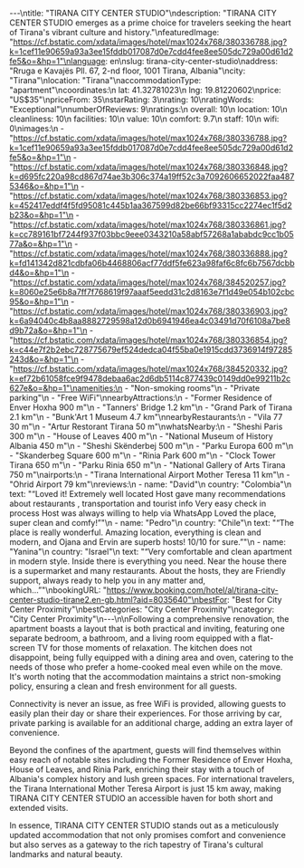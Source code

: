 ---\ntitle: "TIRANA CITY CENTER STUDIO"\ndescription: "TIRANA CITY CENTER STUDIO emerges as a prime choice for travelers seeking the heart of Tirana's vibrant culture and history."\nfeaturedImage: "https://cf.bstatic.com/xdata/images/hotel/max1024x768/380336788.jpg?k=1cef11e90659a93a3ee15fddb017087d0e7cdd4fee8ee505dc729a00d61d2fe5&o=&hp=1"\nlanguage: en\nslug: tirana-city-center-studio\naddress: "Rruga e Kavajës Pll. 67, 2-nd floor, 1001 Tirana, Albania"\ncity: "Tirana"\nlocation: "Tirana"\naccommodationType: "apartment"\ncoordinates:\n  lat: 41.32781023\n  lng: 19.81220602\nprice: "US$35"\npriceFrom: 35\nstarRating: 3\nrating: 10\nratingWords: "Exceptional"\nnumberOfReviews: 9\nratings:\n  overall: 10\n  location: 10\n  cleanliness: 10\n  facilities: 10\n  value: 10\n  comfort: 9.7\n  staff: 10\n  wifi: 0\nimages:\n  - "https://cf.bstatic.com/xdata/images/hotel/max1024x768/380336788.jpg?k=1cef11e90659a93a3ee15fddb017087d0e7cdd4fee8ee505dc729a00d61d2fe5&o=&hp=1"\n  - "https://cf.bstatic.com/xdata/images/hotel/max1024x768/380336848.jpg?k=d695fc220a98cd867d74ae3b306c374a19ff52c3a7092606652022faa4875346&o=&hp=1"\n  - "https://cf.bstatic.com/xdata/images/hotel/max1024x768/380336853.jpg?k=452417eddf4f5fd95081c445b1aa367599d82be66bf93315cc2274ec1f5d2b23&o=&hp=1"\n  - "https://cf.bstatic.com/xdata/images/hotel/max1024x768/380336861.jpg?k=cc789161bf7244f937f03bbc9eee0343210a58abf57268a1ababdc9cc1b0577a&o=&hp=1"\n  - "https://cf.bstatic.com/xdata/images/hotel/max1024x768/380336888.jpg?k=fd141342d821cdbfa06b4468806acf77ddf5fe623a98faf6c8fc6b7567dcbbd4&o=&hp=1"\n  - "https://cf.bstatic.com/xdata/images/hotel/max1024x768/384520257.jpg?k=8060e25e6b8a7ff7f768619f97aaaf5eedd31c2d8163e7f1d49e054b102cbc95&o=&hp=1"\n  - "https://cf.bstatic.com/xdata/images/hotel/max1024x768/380336903.jpg?k=6a94040c4b8aa8882729598a12d0b6941946ea4c03491d70f6108a7be8d9b72a&o=&hp=1"\n  - "https://cf.bstatic.com/xdata/images/hotel/max1024x768/380336854.jpg?k=c44e7f2b2ebc728775679ef524dedca04f55ba0e1915cdd3736914f97285243d&o=&hp=1"\n  - "https://cf.bstatic.com/xdata/images/hotel/max1024x768/384520332.jpg?k=ef72b61058fce9f9478debaa6ac2d6db5114c877439c0149dd0e99211b2c627e&o=&hp=1"\namenities:\n  - "Non-smoking rooms"\n  - "Private parking"\n  - "Free WiFi"\nnearbyAttractions:\n  - "Former Residence of Enver Hoxha 900 m"\n  - "Tanners' Bridge 1.2 km"\n  - "Grand Park of Tirana 2.1 km"\n  - "Bunk'Art 1 Museum 4.7 km"\nnearbyRestaurants:\n  - "Vila 77 30 m"\n  - "Artur Restorant Tirana 50 m"\nwhatsNearby:\n  - "Sheshi Paris 300 m"\n  - "House of Leaves 400 m"\n  - "National Museum of History Albania 450 m"\n  - "Sheshi Skënderbej 500 m"\n  - "Parku Europa 600 m"\n  - "Skanderbeg Square 600 m"\n  - "Rinia Park 600 m"\n  - "Clock Tower Tirana 650 m"\n  - "Parku Rinia 650 m"\n  - "National Gallery of Arts Tirana 750 m"\nairports:\n  - "Tirana International Airport Mother Teresa 11 km"\n  - "Ohrid Airport 79 km"\nreviews:\n  - name: "David"\n    country: "Colombia"\n    text: "“Loved it! Extremely well located
Host gave many recommendations about restaurants , transportation and tourist info
Very easy check in process Host was always willing to help via WhatsApp Loved the place, super clean and comfy!”"\n  - name: "Pedro"\n    country: "Chile"\n    text: "“The place is really wonderful. Amazing location, everything is clean and modern, and Ojana and Ervin are superb hosts! 10/10 for sure.”"\n  - name: "Yanina"\n    country: "Israel"\n    text: "“Very comfortable and clean apartment in modern style. Inside there is everything you need. Near the house there is a supermarket and many restaurants.
About the hosts, they are Friendly support, always ready to help you in any matter and, which...”"\nbookingURL: "https://www.booking.com/hotel/al/tirana-city-center-studio-tirane2.en-gb.html?aid=8035640"\nbestFor: "Best for City Center Proximity"\nbestCategories: "City Center Proximity"\ncategory: "City Center Proximity"\n---\n\nFollowing a comprehensive renovation, the apartment boasts a layout that is both practical and inviting, featuring one separate bedroom, a bathroom, and a living room equipped with a flat-screen TV for those moments of relaxation. The kitchen does not disappoint, being fully equipped with a dining area and oven, catering to the needs of those who prefer a home-cooked meal even while on the move. It's worth noting that the accommodation maintains a strict non-smoking policy, ensuring a clean and fresh environment for all guests.

Connectivity is never an issue, as free WiFi is provided, allowing guests to easily plan their day or share their experiences. For those arriving by car, private parking is available for an additional charge, adding an extra layer of convenience.

Beyond the confines of the apartment, guests will find themselves within easy reach of notable sites including the Former Residence of Enver Hoxha, House of Leaves, and Rinia Park, enriching their stay with a touch of Albania's complex history and lush green spaces. For international travelers, the Tirana International Mother Teresa Airport is just 15 km away, making TIRANA CITY CENTER STUDIO an accessible haven for both short and extended visits.

In essence, TIRANA CITY CENTER STUDIO stands out as a meticulously updated accommodation that not only promises comfort and convenience but also serves as a gateway to the rich tapestry of Tirana's cultural landmarks and natural beauty.